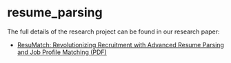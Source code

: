 # resume_parsing

The full details of the research project can be found in our research paper:

- [ResuMatch: Revolutionizing Recruitment with Advanced Resume Parsing and Job Profile Matching (PDF)](ResuMatch%20Revolutionizing%20Recruitment%20with%20Advanced%20Resume%20Parsing%20and%20Job%20Profile%20Matching.pdf)



